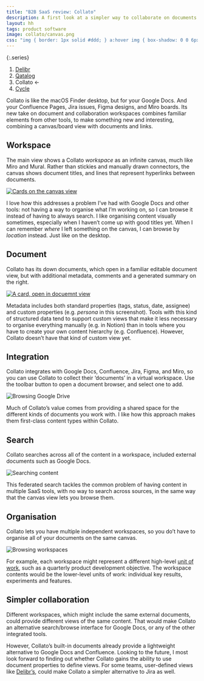 ```yaml
---
title: "B2B SaaS review: Collato"
description: A first look at a simpler way to collaborate on documents
layout: hh
tags: product software
image: collato/canvas.png
css: "img { border: 1px solid #ddd; } a:hover img { box-shadow: 0 0 6px 2px #428bca; }"
---
```


{:.series}
1. [Delibr](delibr-views)
2. [Qatalog](qatalog-review)
3. Collato ←
3. [Cycle](cycle-review)

Collato is like the macOS Finder desktop, but for your Google Docs.
And your Confluence Pages, Jira issues, Figma designs, and Miro boards.
Its new take on document and collaboration workspaces combines familiar elements from other tools, to make something new and interesting, combining a canvas/board view with documents and links.

## Workspace

The main view shows a Collato _workspace_ as an infinite canvas, much like Miro and Mural.
Rather than stickies and manually drawn connectors, the canvas shows document titles, and lines that represent hyperlinks between documents.

[![Cards on the canvas view](collato/canvas.webp)](collato/canvas.webp)

I love how this addresses a problem I’ve had with Google Docs and other tools:
not having a way to organise what I’m working on, so I can browse it instead of having to always search.
I like organising content visually sometimes, especially when I haven’t come up with good titles yet.
When I can remember _where_ I left something on the canvas, I can browse by _location_ instead.
Just like on the desktop.

## Document

Collato has its down documents, which open in a familiar editable document view, but with additional metadata, comments and a generated summary on the right.

[![A card, open in docuemnt view](collato/document.webp)](collato/document.webp)

Metadata includes both standard properties (tags, status, date, assignee) and custom properties (e.g. _persona_ in this screenshot).
Tools with this kind of structured data tend to support custom views that make it less necessary to organise everything manually (e.g. in Notion) than in tools where you have to create your own content hierarchy (e.g. Confluence).
However, Collato doesn’t have that kind of custom view yet.

## Integration

Collato integrates with Google Docs, Confluence, Jira, Figma, and Miro, so you can use Collato to collect their ‘documents’ in a virtual workspace.
Use the toolbar button to open a document browser, and select one to add.

![Browsing Google Drive](collato/google-drive.webp)

Much of Collato’s value comes from providing a shared space for the different kinds of documents you work with.
I like how this approach makes them first-class content types within Collato.

## Search

Collato searches across all of the content in a workspace, included external documents such as Google Docs.

![Searching content](collato/search.webp)

This federated search tackles the common problem of having content in multiple SaaS tools, with no way to search across sources, in the same way that the canvas view lets you browse them.

## Organisation

Collato lets you have multiple independent workspaces, so you do’t have to organise all of your documents on the same canvas.

![Browsing workspaces](collato/workspaces.webp)

For example, each workspace might represent a different high-level
[unit of work](units-of-work), such as a quarterly product development objective.
The workspace contents would be the lower-level units of work: individual key results, experiments and features.

## Simpler collaboration

Different workspaces, which might include the same external documents, could provide different views of the same content.
That would make Collato an alternative search/browse interface for Google Docs, or any of the other integrated tools.

However, Collato’s built-in documents already provide a lightweight alternative to Google Docs and Confluence.
Looking to the future, I most look forward to finding out whether Collato gains the ability to use document properties to define views.
For some teams, user-defined views like [Delibr’s](delibr-views#view), could make Collato a simpler alternative to Jira as well.
